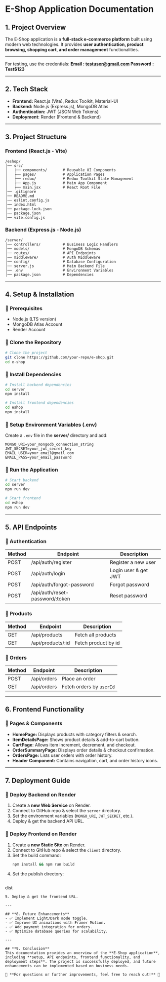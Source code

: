 # **E-Shop Application Documentation**

## **1. Project Overview**
The E-Shop application is a **full-stack e-commerce platform** built using modern web technologies. It provides **user authentication, product browsing, shopping cart, and order management** functionalities.

---

For testing, use the credentials:
      **Email    : testuser@gmail.com
      Password : Test$123**
      
---

## **2. Tech Stack**
- **Frontend:** React.js (Vite), Redux Toolkit, Material-UI
- **Backend:** Node.js (Express.js), MongoDB Atlas
- **Authentication:** JWT (JSON Web Tokens)
- **Deployment:** Render (Frontend & Backend)

---

## **3. Project Structure**

### **Frontend (React.js - Vite)**
```
/eshop/
│── src/
│   ├── components/       # Reusable UI Components
│   ├── pages/            # Application Pages
│   ├── redux/            # Redux Toolkit State Management
│   ├── App.js            # Main App Component
│   ├── main.jsx          # React Root File
│── .gitignore
│── README.md
│── eslint.config.js
│── index.html
│── package-lock.json
│── package.json
│── vite.config.js
```

### **Backend (Express.js - Node.js)**
```
/server/
│── controllers/          # Business Logic Handlers
│── models/               # MongoDB Schemas
│── routes/               # API Endpoints
│── middleware/           # Auth Middleware
│── config/               # Database Configuration
│── server.js             # Main Backend File
│── .env                  # Environment Variables
│── package.json          # Dependencies
```

---

## **4. Setup & Installation**

### **🔹 Prerequisites**
- Node.js (LTS version)
- MongoDB Atlas Account
- Render Account

### **🔹 Clone the Repository**
```sh
# Clone the project
git clone https://github.com/your-repo/e-shop.git
cd e-shop
```

### **🔹 Install Dependencies**
```sh
# Install backend dependencies
cd server
npm install

# Install frontend dependencies
cd eshop
npm install
```

### **🔹 Setup Environment Variables (.env)**
Create a `.env` file in the **server/** directory and add:
```
MONGO_URI=your_mongodb_connection_string
JWT_SECRET=your_jwt_secret_key
EMAIL_USER=your_email@gmail.com
EMAIL_PASS=your_email_password
```

### **🔹 Run the Application**
```sh
# Start backend
cd server
npm run dev

# Start frontend
cd eshop
npm run dev
```

---

## **5. API Endpoints**
### **🔹 Authentication**
| Method | Endpoint         | Description          |
|--------|-----------------|----------------------|
| POST   | /api/auth/register | Register a new user |
| POST   | /api/auth/login    | Login user & get JWT |
| POST   | /api/auth/forgot-password    | Forgot password  |
| POST   | /api/auth/reset-password/:token    | Reset password |

### **🔹 Products**
| Method | Endpoint         | Description          |
|--------|-----------------|----------------------|
| GET    | /api/products    | Fetch all products |
| GET    | /api/products/:id    | Fetch product by id |

### **🔹 Orders**
| Method | Endpoint        | Description                 |
|--------|----------------|-----------------------------|
| POST   | /api/orders     | Place an order             |
| GET    | /api/orders     | Fetch orders by `userId`   |

---

## **6. Frontend Functionality**
### **🔹 Pages & Components**
- **HomePage:** Displays products with category filters & search.
- **ItemDetailsPage:** Shows product details & add-to-cart button.
- **CartPage:** Allows item increment, decrement, and checkout.
- **OrderSummaryPage:** Displays order details & checkout confirmation.
- **OrdersPage:** Lists user orders with order history.
- **Header Component:** Contains navigation, cart, and order history icons.

---

## **7. Deployment Guide**
### **🔹 Deploy Backend on Render**
1. Create a **new Web Service** on Render.
2. Connect to GitHub repo & select the `server` directory.
3. Set the environment variables (`MONGO_URI`, `JWT_SECRET`, etc.).
4. Deploy & get the backend API URL.

### **🔹 Deploy Frontend on Render**
1. Create a **new Static Site** on Render.
2. Connect to GitHub repo & select the `client` directory.
3. Set the build command:
   ```sh
   npm install && npm run build
   ```
4. Set the publish directory:
   ```sh
dist
   ```
5. Deploy & get the frontend URL.

---

## **8. Future Enhancements**
- ✅ Implement Light/Dark mode toggle.
- ✅ Improve UI animations with Framer Motion.
- ✅ Add payment integration for orders.
- ✅ Optimize database queries for scalability.

---

## **9. Conclusion**
This documentation provides an overview of the **E-Shop application**, including **setup, API endpoints, frontend functionality, and deployment steps**. The project is successfully deployed, and future enhancements can be implemented based on business needs.

📌 **For questions or further improvements, feel free to reach out!** 🚀

